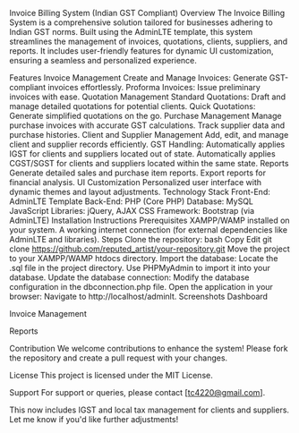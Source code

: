 Invoice Billing System (Indian GST Compliant)
Overview
The Invoice Billing System is a comprehensive solution tailored for businesses adhering to Indian GST norms. Built using the AdminLTE template, this system streamlines the management of invoices, quotations, clients, suppliers, and reports. It includes user-friendly features for dynamic UI customization, ensuring a seamless and personalized experience.

Features
Invoice Management
Create and Manage Invoices: Generate GST-compliant invoices effortlessly.
Proforma Invoices: Issue preliminary invoices with ease.
Quotation Management
Standard Quotations: Draft and manage detailed quotations for potential clients.
Quick Quotations: Generate simplified quotations on the go.
Purchase Management
Manage purchase invoices with accurate GST calculations.
Track supplier data and purchase histories.
Client and Supplier Management
Add, edit, and manage client and supplier records efficiently.
GST Handling:
Automatically applies IGST for clients and suppliers located out of state.
Automatically applies CGST/SGST for clients and suppliers located within the same state.
Reports
Generate detailed sales and purchase item reports.
Export reports for financial analysis.
UI Customization
Personalized user interface with dynamic themes and layout adjustments.
Technology Stack
Front-End: AdminLTE Template
Back-End: PHP (Core PHP)
Database: MySQL
JavaScript Libraries: jQuery, AJAX
CSS Framework: Bootstrap (via AdminLTE)
Installation Instructions
Prerequisites
XAMPP/WAMP installed on your system.
A working internet connection (for external dependencies like AdminLTE and libraries).
Steps
Clone the repository:
bash
Copy
Edit
git clone https://github.com/reputed_artist/your-repository.git
Move the project to your XAMPP/WAMP htdocs directory.
Import the database:
Locate the .sql file in the project directory.
Use PHPMyAdmin to import it into your database.
Update the database connection:
Modify the database configuration in the dbconnection.php file.
Open the application in your browser:
Navigate to http://localhost/adminlt.
Screenshots
Dashboard

Invoice Management

Reports

Contribution
We welcome contributions to enhance the system! Please fork the repository and create a pull request with your changes.

License
This project is licensed under the MIT License.

Support
For support or queries, please contact [tc4220@gmail.com].

This now includes IGST and local tax management for clients and suppliers. Let me know if you'd like further adjustments!